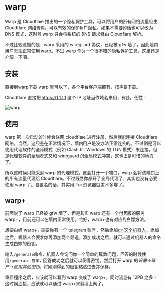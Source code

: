 # warp

Warp 是 Cloudflare 推出的一个隐私保护工具，可以将用户的所有网络流量经由 Cloudflare 网络传输，可以有效的保护用户隐私。如果不需要的话也可以改为 DNS 模式，这时候 warp 只会将系统的 DNS 请求经由 Cloudflare 解析。

不过比较遗憾的是，warp 采用的 wireguard 协议，已经被 gfw 墙了，因此墙内用户无法正常使用 warp。不过 warp 作为一个很不错的隐私保护工具，这里还是介绍一下吧。

## 安装

直接到[warp](https://1.1.1.1)下载 warp 就可以了，各个平台客户端都有，按需要下载。

Cloudflare 直接把 <https://1.1.1.1> 这个 IP 地址当作域名来用，有钱，任性！

![warp](/img/cloudflare-warp.png)

## 使用

warp 第一次启动的时候会联网 cloudflare 进行注册，然后就能连接 Cloudflare 网络，当然，这只是在正常情况下，墙内用户是没办法正常连接的。不过倒是可以使用代理软件的全局模式（例如 Clash for Windows 的 TUN 模式）来连接，但是代理软件的全局模式又和 wireguard 的全局模式冲突，这也正是可惜的地方了。

所以这时候只能采用 warp 的代理模式，这会打开一个端口，warp 会将该端口上的所有流量代理给 Cloudflare。不过既然你都开了全局代理了，其实也没有必要使用 warp 了。要匿名的话，其实用 Tor 浏览器就差不多够了。

## warp+

前面说了 warp 已经被 gfw 墙了，但是其实 warp 还有一个付费版的服务 warp+，目前还可以在墙内正常使用。恰好，warp+也有对应的白嫖方法。

想要白嫖 warp+，需要你有一个 telegram 账号，然后添加[👉 这个机器人](https://t.me/generatewarpplusbot)，添加之后，机器人会要求你再添加两个频道，添加成功之后，就可以通过机器人的命令生成白嫖的密钥。

输入`/generate`命令，机器人会询问你一个简单的算数问题，回答的时候使用`/generate 答案`，回答成功之后就可以获得密钥。然后打开 warp 的*设置->账户->使用其他密钥*，将刚刚得到的密钥粘贴进去并保存。

重启程序之后，应该就可以看到 warp 变成了 warp+，同时流量有 12PB 之多！这时候连接，应该就可以通过 warp+来翻墙上网了。
